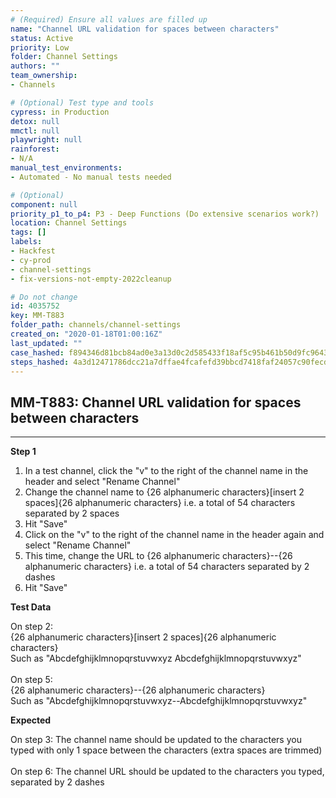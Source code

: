 ```yaml
---
# (Required) Ensure all values are filled up
name: "Channel URL validation for spaces between characters"
status: Active
priority: Low
folder: Channel Settings
authors: ""
team_ownership: 
- Channels

# (Optional) Test type and tools
cypress: in Production
detox: null
mmctl: null
playwright: null
rainforest: 
- N/A
manual_test_environments: 
- Automated - No manual tests needed

# (Optional)
component: null
priority_p1_to_p4: P3 - Deep Functions (Do extensive scenarios work?)
location: Channel Settings
tags: []
labels: 
- Hackfest
- cy-prod
- channel-settings
- fix-versions-not-empty-2022cleanup

# Do not change
id: 4035752
key: MM-T883
folder_path: channels/channel-settings
created_on: "2020-01-18T01:00:16Z"
last_updated: ""
case_hashed: f894346d81bcb84ad0e3a13d0c2d585433f18af5c95b461b50d9fc964358897ef5d4cc097d15652d46f283e6d838a4d4
steps_hashed: 4a3d12471786dcc21a7dffae4fcafefd39bbcd7418faf24057c90fecdde3361b66b0ad96cada5721db0b15480ba806c3
---
```


## MM-T883: Channel URL validation for spaces between characters

---

**Step 1**

1. In a test channel, click the "v" to the right of the channel name in the header and select "Rename Channel"
2. Change the channel name to {26 alphanumeric characters}\[insert 2 spaces]{26 alphanumeric characters} i.e. a total of 54 characters separated by 2 spaces
3. Hit "Save"
4. Click on the "v" to the right of the channel name in the header again and select "Rename Channel"
5. This time, change the URL to {26 alphanumeric characters}--{26 alphanumeric characters} i.e. a total of 54 characters separated by 2 dashes
6. Hit "Save"

**Test Data**

On step 2:\
{26 alphanumeric characters}\[insert 2 spaces]{26 alphanumeric characters}\
Such as "Abcdefghijklmnopqrstuvwxyz Abcdefghijklmnopqrstuvwxyz"\
\
On step 5:\
{26 alphanumeric characters}--{26 alphanumeric characters}\
Such as "Abcdefghijklmnopqrstuvwxyz--Abcdefghijklmnopqrstuvwxyz"

**Expected**

On step 3: The channel name should be updated to the characters you typed with only 1 space between the characters (extra spaces are trimmed)\
\
On step 6: The channel URL should be updated to the characters you typed, separated by 2 dashes
